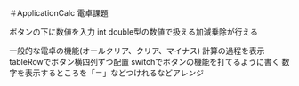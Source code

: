 ＃ApplicationCalc
電卓課題

ボタンの下に数値を入力
int double型の数値で扱える加減乗除が行える

一般的な電卓の機能(オールクリア、クリア、マイナス)
計算の過程を表示
tableRowでボタン横四列ずつ配置
switchでボタンの機能を打てるように書く
数字を表示するところを「＝」などつけれるなどアレンジ
